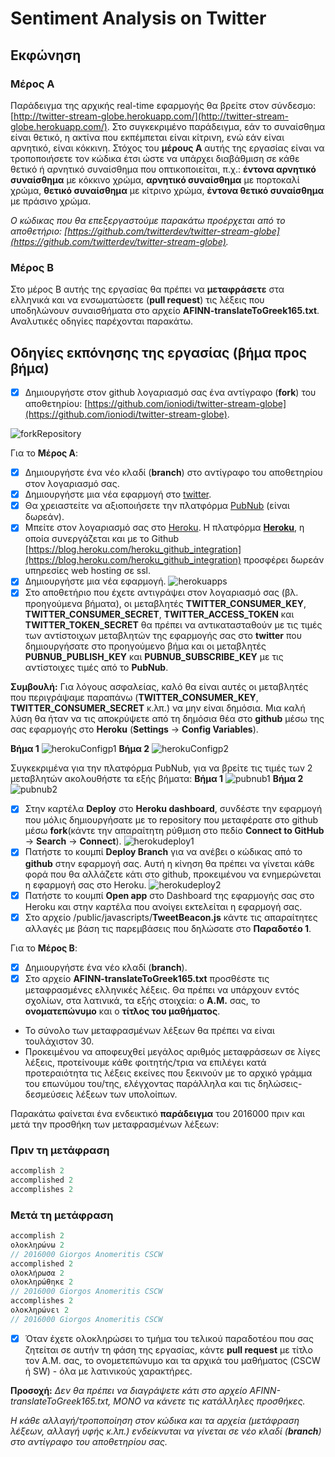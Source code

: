 # Sentiment Analysis on Twitter

## Εκφώνηση
### Μέρος Α
Παράδειγμα της αρχικής real-time εφαρμογής θα βρείτε στον σύνδεσμο: [http://twitter-stream-globe.herokuapp.com/](http://twitter-stream-globe.herokuapp.com/). Στο συγκεκριμένο παράδειγμα, εάν το συναίσθημα είναι θετικό, η ακτίνα που εκπέμπεται είναι κίτρινη, ενώ εάν είναι αρνητικό, είναι κόκκινη. Στόχος του **μέρους Α** αυτής της εργασίας είναι να τροποποιήσετε τον κώδικα έτσι ώστε να υπάρχει διαβάθμιση σε κάθε θετικό ή αρνητικό συναίσθημα που οπτικοποιείται, π.χ.: **έντονα αρνητικό συναίσθημα** με κόκκινο χρώμα, **αρνητικό συναίσθημα** με πορτοκαλί χρώμα, **θετικό συναίσθημα** με κίτρινο χρώμα, **έντονα θετικό συναίσθημα** με πράσινο χρώμα.

*Ο κώδικας που θα επεξεργαστούμε παρακάτω προέρχεται από το αποθετήριο: [https://github.com/twitterdev/twitter-stream-globe](https://github.com/twitterdev/twitter-stream-globe).* 

### Μέρος Β
Στο μέρος Β αυτής της εργασίας θα πρέπει να **μεταφράσετε** στα ελληνικά και να ενσωματώσετε (**pull request**) τις λέξεις που υποδηλώνουν συναισθήματα στο αρχείο **AFINN-translateToGreek165.txt**. Αναλυτικές οδηγίες παρέχονται παρακάτω.




## Οδηγίες εκπόνησης της εργασίας (βήμα προς βήμα)
- [x] Δημιουργήστε στον github λογαριασμό σας ένα αντίγραφο (**fork**) του αποθετηρίου: [https://github.com/ioniodi/twitter-stream-globe](https://github.com/ioniodi/twitter-stream-globe).

![forkRepository](https://github.com/courses-ionio/projects/blob/master/tweetSentimentStreamGlobe/screenshots/odigiesTwitterSentimentGlobe00.png)


Για το **Μέρος Α**:
- [x] Δημιουργήστε ένα νέο κλαδί (**branch**) στο αντίγραφο του αποθετηρίου στον λογαριασμό σας.
- [x] Δημιουργήστε μια νέα εφαρμογή στο [twitter](https://apps.twitter.com/).
- [x] Θα χρειαστείτε να αξιοποιήσετε την πλατφόρμα [PubNub](https://admin.pubnub.com/) (είναι δωρεάν).
- [x] Μπείτε στον λογαριασμό σας στο [Heroku](https://www.heroku.com/). Η πλατφόρμα **[Heroku](https://www.heroku.com/)**, η οποία συνεργάζεται και με το Github [https://blog.heroku.com/heroku_github_integration](https://blog.heroku.com/heroku_github_integration) προσφέρει δωρεάν υπηρεσίες web hosting σε ssl.
- [x] Δημιουργήστε μια νέα εφαρμογή.
![herokuapps](https://github.com/courses-ionio/projects/blob/master/tweetSentimentStreamGlobe/screenshots/odigiesTwitterSentimentGlobe02.png)
- [x] Στο αποθετήριο που έχετε αντιγράψει στον λογαριασμό σας (βλ. προηγούμενα βήματα), οι μεταβλητές **TWITTER_CONSUMER_KEY**, **TWITTER_CONSUMER_SECRET**, **TWITTER_ACCESS_TOKEN** και **TWITTER_TOKEN_SECRET** θα πρέπει να αντικατασταθούν με τις τιμές των αντίστοιχων μεταβλητών της εφαρμογής σας στο **twitter** που δημιουργήσατε στο προηγούμενο βήμα και οι μεταβλητές **PUBNUB_PUBLISH_KEY** και **PUBNUB_SUBSCRIBE_KEY** με τις αντίστοιχες τιμές από το **PubNub**.

**Συμβουλή:** Για λόγους ασφαλείας, καλό θα είναι αυτές οι μεταβλητές που περιγράψαμε παραπάνω (**TWITTER_CONSUMER_KEY**, **TWITTER_CONSUMER_SECRET** κ.λπ.) να μην είναι δημόσια. Μια καλή λύση θα ήταν να τις αποκρύψετε από τη δημόσια θέα στο **github** μέσω της σας εφαρμογής στο **Heroku** (**Settings** -> **Config Variables**).

**Βήμα 1**
![herokuConfigp1](https://github.com/courses-ionio/projects/blob/master/tweetSentimentStreamGlobe/screenshots/odigiesTwitterSentimentGlobe08.png)
**Βήμα 2**
![herokuConfigp2](https://github.com/courses-ionio/projects/blob/master/tweetSentimentStreamGlobe/screenshots/odigiesTwitterSentimentGlobe081.jpg)


Συγκεκριμένα για την πλατφόρμα PubNub, για να βρείτε τις τιμές των 2 μεταβλητών ακολουθήστε τα εξής βήματα:
**Βήμα 1**
![pubnub1](https://github.com/courses-ionio/projects/blob/master/tweetSentimentStreamGlobe/screenshots/odigiesTwitterSentimentGlobe09.png)
**Βήμα 2**
![pubnub2](https://github.com/courses-ionio/projects/blob/master/tweetSentimentStreamGlobe/screenshots/odigiesTwitterSentimentGlobe10.png)



- [x] Στην καρτέλα **Deploy** στο **Heroku dashboard**, συνδέστε την εφαρμογή που μόλις δημιουργήσατε με το repository που μεταφέρατε στο github μέσω **fork**(κάντε την απαραίτητη ρύθμιση στο πεδίο **Connect to GitHub** -> **Search** -> **Connect**).
![herokudeploy1](https://github.com/courses-ionio/projects/blob/master/tweetSentimentStreamGlobe/screenshots/odigiesTwitterSentimentGlobe05.png)
- [x] Πατήστε το κουμπί **Deploy Branch** για να ανέβει ο κώδικας από το **github** στην εφαρμογή σας. Αυτή η κίνηση θα πρέπει να γίνεται κάθε φορά που θα αλλάζετε κάτι στο github, προκειμένου να ενημερώνεται η εφαρμογή σας στο Heroku.
![herokudeploy2](https://github.com/courses-ionio/projects/blob/master/tweetSentimentStreamGlobe/screenshots/odigiesTwitterSentimentGlobe06.png)
- [x] Πατήστε το κουμπί **Open app** στο Dashboard της εφαρμογής σας στο Heroku και στην καρτέλα που ανοίγει εκτελείται η εφαρμογή σας.
- [x] Στο αρχείο /public/javascripts/**TweetBeacon.js** κάντε τις απαραίτητες αλλαγές με βάση τις παρεμβάσεις που δηλώσατε στο **Παραδοτέο 1**.

Για το **Μέρος Β**:
- [x] Δημιουργήστε ένα νέο κλαδί (**branch**).
- [x] Στο αρχείο **AFINN-translateToGreek165.txt** προσθέστε τις μεταφρασμένες ελληνικές λέξεις. Θα πρέπει να υπάρχουν εντός σχολίων, στα λατινικά, τα εξής στοιχεία: ο **Α.Μ.** σας, το **ονοματεπώνυμο** και ο **τίτλος του μαθήματος**.
* Το σύνολο των μεταφρασμένων λέξεων θα πρέπει να είναι τουλάχιστον 30.
* Προκειμένου να αποφευχθεί μεγάλος αριθμός μεταφράσεων σε λίγες λέξεις, προτείνουμε κάθε φοιτητής/τρια να επιλέγει κατά προτεραιότητα τις λέξεις εκείνες που ξεκινούν με το αρχικό γράμμα του επωνύμου του/της, ελέγχοντας παράλληλα και τις δηλώσεις-δεσμεύσεις λέξεων των υπολοίπων.

Παρακάτω φαίνεται ένα ενδεικτικό **παράδειγμα** του 2016000 πριν και μετά την προσθήκη των μεταφρασμένων λέξεων:

### Πριν τη μετάφραση

```javascript
accomplish 2
accomplished 2
accomplishes 2
```

### Μετά τη μετάφραση

```javascript
accomplish 2
ολοκληρώνω 2
// 2016000 Giorgos Αnomeritis CSCW
accomplished 2
ολοκλήρωσα 2
ολοκληρώθηκε 2
// 2016000 Giorgos Αnomeritis CSCW
accomplishes 2
ολοκληρώνει 2
// 2016000 Giorgos Αnomeritis CSCW
```

- [x] Όταν έχετε ολοκληρώσει το τμήμα του τελικού παραδοτέου που σας ζητείται σε αυτήν τη φάση της εργασίας, κάντε **pull request** με τίτλο τον Α.Μ. σας, το ονομετεπώνυμο και τα αρχικά του μαθήματος (CSCW ή SW) - όλα με λατινικούς χαρακτήρες.

**Προσοχή:** *Δεν θα πρέπει να διαγράψετε κάτι στο αρχείο AFINN-translateToGreek165.txt, ΜΟΝΟ να κάνετε τις κατάλληλες προσθήκες.*

*Η κάθε αλλαγή/τροποποίηση στον κώδικα και τα αρχεία (μετάφραση λέξεων, αλλαγή υφής κ.λπ.) ενδείκνυται να γίνεται σε νέο κλαδί (**branch**) στο αντίγραφο του αποθετηρίου σας.*
